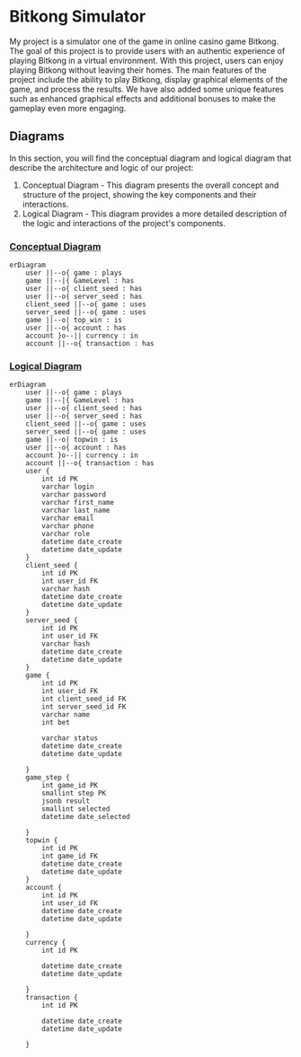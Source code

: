 # Bitkong Simulator
My project is a simulator one of the game in online casino game Bitkong. The goal of this project is to provide users with an authentic experience of playing Bitkong in a virtual environment. 
With this project, users can enjoy playing Bitkong without leaving their homes. The main features of the project include the ability to play Bitkong, display graphical elements of the game, and process the results. We have also added some unique features such as enhanced graphical effects and additional bonuses to make the gameplay even more engaging.


## Diagrams
In this section, you will find the conceptual diagram and logical diagram that describe the architecture and logic of our project:
1. Conceptual Diagram - This diagram presents the overall concept and structure of the project, showing the key components and their interactions.
2. Logical Diagram - This diagram provides a more detailed description of the logic and interactions of the project's components.

### [Conceptual Diagram](#conceptual)
```mermaid
erDiagram   
    user ||--o{ game : plays
    game ||--|{ GameLevel : has
    user ||--o{ client_seed : has
    user ||--o{ server_seed : has
    client_seed ||--o{ game : uses
    server_seed ||--o{ game : uses
    game ||--o| top_win : is
    user ||--o{ account : has
    account }o--|| currency : in
    account ||--o{ transaction : has 
```

### [Logical Diagram](#logical)
```mermaid
erDiagram
    user ||--o{ game : plays
    game ||--|{ GameLevel : has
    user ||--o{ client_seed : has
    user ||--o{ server_seed : has
    client_seed ||--o{ game : uses
    server_seed ||--o{ game : uses
    game ||--o| topwin : is
    user ||--o{ account : has
    account }o--|| currency : in
    account ||--o{ transaction : has 
    user {
        int id PK
        varchar login
        varchar password
        varchar first_name
        varchar last_name
        varchar email
        varchar phone
        varchar role
        datetime date_create
        datetime date_update
    }
    client_seed {
        int id PK
        int user_id FK
        varchar hash
        datetime date_create
        datetime date_update
    }
    server_seed {
        int id PK
        int user_id FK
        varchar hash
        datetime date_create
        datetime date_update
    }
    game {
        int id PK
        int user_id FK
        int client_seed_id FK
        int server_seed_id FK
        varchar name
        int bet

        varchar status
        datetime date_create
        datetime date_update

    }
    game_step {
        int game_id PK
        smallint step PK
        jsonb result
        smallint selected
        datetime date_selected

    }
    topwin {
        int id PK
        int game_id FK
        datetime date_create
        datetime date_update
    }
    account {
        int id PK
        int user_id FK
        datetime date_create
        datetime date_update

    }
    currency {
        int id PK
        
        datetime date_create
        datetime date_update

    }
    transaction {
        int id PK

        datetime date_create
        datetime date_update
        
    }
```

